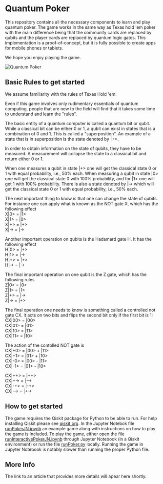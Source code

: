 # Quantum Poker
This repository contains all the necessary components to learn and play quantum poker. The game works in the same way as Texas hold 'em poker with the main difference being that the community cards are replaced by qubits and the player cards are replaced by quantum logic gates.
This implementation is a proof-of-concept, but it is fully possible to create apps for mobile phones or tablets.

We hope you enjoy playing the game.

![Quantum Poker](quantumpoker.jpg)

## Basic Rules to get started
We assume familiarity with the rules of Texas Hold 'em.

Even if this game involves only rudimentary essentials of quantum computing, people that are new to the field will find that it takes some time to understand and learn the "rules".

The basic entity of a quantum computer is called a quantum bit or qubit. While a classical bit can be either 0 or 1, a qubit can exist in states that is a combination of 0 and 1. This is called a "superposition".
An example of a state that is in superposition is the state  denoted by |+>.

In order to obtain information on the state of qubits, they have to be measured. A measurement will collapse the state to a classical bit and return either 0 or 1.

When one measures a qubit in state |+> one will get the classical state 0 or 1 with equal probability, i.e., 50% each.
When measuring a qubit in state |0> one will get the classical state 0 with 100% probability, and for |1> one will get 1 with 100% probability. There is also a state denoted by |-> which will get the classical state 0 or 1 with equal probability, i.e., 50% each.

The next important thing to know is that one can change the state of qubits. For instance one can apply what is known as the NOT gate X, which has the following effect <br />
X|0> = |1> <br />
X|1> = |0> <br />
X|+> = |+> <br />
X|-> = |-> <br />

Another important operation on qubits is the Hadamard gate H. It has the following effect <br />
H|0> = |+> <br />
H|1> = |-> <br />
H|+> = |+> <br />
H|-> = |-> <br />

The final important operation on one qubit is the Z gate, which has the following rules <br />
Z|0> = |0> <br />
Z|1> = |1> <br />
Z|+> = |-> <br />
Z|-> = |+> <br />

The final operation one needs to know is something called a controlled not gate CX. It acts on two bits and flips the second bit only if the first bit is 1: <br />
CX|00> = |00> <br />
CX|01> = |01> <br />
CX|10> = |11> <br />
CX|11> = |10> <br />

The action of the contolled NOT gate is <br />
CX|+0> = |00> + |11> <br />
CX|+1> = |01> + |10> <br />
CX|-0> = |00> - |11> <br />
CX|-1> = |01> - |10> <br />

CX|++> = |++> <br />
CX|+-> = |--> <br />
CX|-+> = |-+> <br />
CX|--> = |+-> <br />

## How to get started
The game requires the Qiskit package for Python to be able to run. For help installing Qiskit please see [qiskit.org](https://qiskit.org/documentation/install.html). In the Jupyter Notebok file [runPokerJN.ipynb](runPokerJN.ipynb) an example game along with instructions on how to play the game is included. To play the game, either open the file [runInteractivePokerJN.ipynb](runInteractivePokerJN.ipynb) through Jupyter Notebook (in a Qiskit environment) or run the file [runPoker.py](runPoker.py) locally. Running the game in Jupyter Notebook is notably slower than running the proper Python file.

## More Info
The link to an article that provides more details will apear here shortly.

